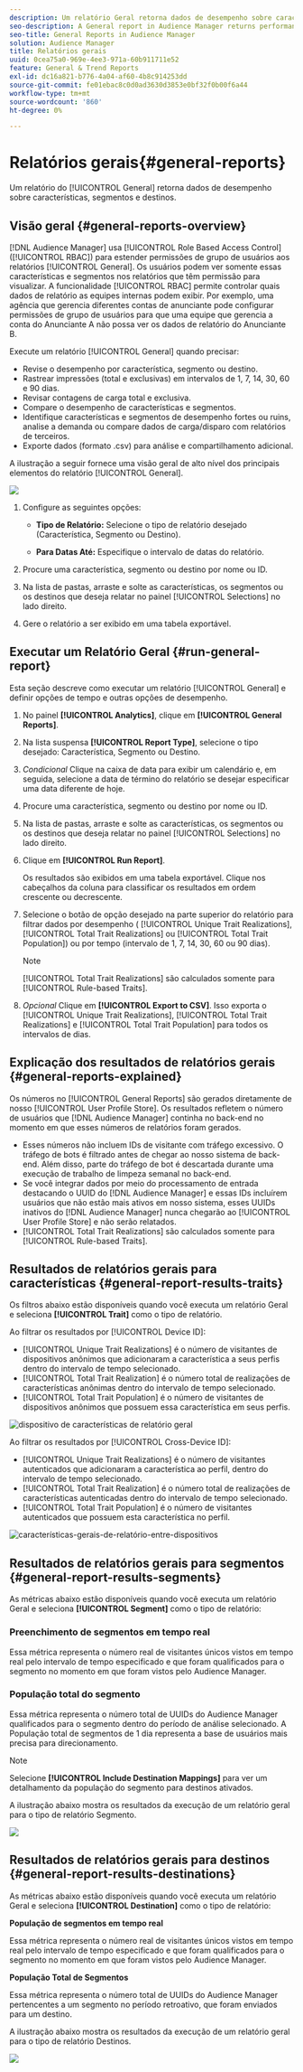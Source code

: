 ```yaml
---
description: Um relatório Geral retorna dados de desempenho sobre características, segmentos e destinos.
seo-description: A General report in Audience Manager returns performance data on traits, segments, and destinations.
seo-title: General Reports in Audience Manager
solution: Audience Manager
title: Relatórios gerais
uuid: 0cea75a0-969e-4ee3-971a-60b911711e52
feature: General & Trend Reports
exl-id: dc16a821-b776-4a04-af60-4b8c914253dd
source-git-commit: fe01ebac8c0d0ad3630d3853e0bf32f0b00f6a44
workflow-type: tm+mt
source-wordcount: '860'
ht-degree: 0%

---
```


# Relatórios gerais{#general-reports}

Um relatório do [!UICONTROL General] retorna dados de desempenho sobre características, segmentos e destinos.

## Visão geral {#general-reports-overview}

<!-- 

c_general_reports.xml

 -->

[!DNL Audience Manager] usa [!UICONTROL Role Based Access Control] ([!UICONTROL RBAC]) para estender permissões de grupo de usuários aos relatórios [!UICONTROL General]. Os usuários podem ver somente essas características e segmentos nos relatórios que têm permissão para visualizar. A funcionalidade [!UICONTROL RBAC] permite controlar quais dados de relatório as equipes internas podem exibir. Por exemplo, uma agência que gerencia diferentes contas de anunciante pode configurar permissões de grupo de usuários para que uma equipe que gerencia a conta do Anunciante A não possa ver os dados de relatório do Anunciante B.

Execute um relatório [!UICONTROL General] quando precisar:

* Revise o desempenho por característica, segmento ou destino.
* Rastrear impressões (total e exclusivas) em intervalos de 1, 7, 14, 30, 60 e 90 dias.
* Revisar contagens de carga total e exclusiva.
* Compare o desempenho de características e segmentos.
* Identifique características e segmentos de desempenho fortes ou ruins, analise a demanda ou compare dados de carga/disparo com relatórios de terceiros.
* Exporte dados (formato .csv) para análise e compartilhamento adicional.

A ilustração a seguir fornece uma visão geral de alto nível dos principais elementos do relatório [!UICONTROL General].

![](assets/general_reports.png)

1. Configure as seguintes opções:

   * **Tipo de Relatório:** Selecione o tipo de relatório desejado (Característica, Segmento ou Destino).

   * **Para Datas Até:** Especifique o intervalo de datas do relatório.

2. Procure uma característica, segmento ou destino por nome ou ID.
3. Na lista de pastas, arraste e solte as características, os segmentos ou os destinos que deseja relatar no painel [!UICONTROL Selections] no lado direito.
4. Gere o relatório a ser exibido em uma tabela exportável.

## Executar um Relatório Geral {#run-general-report}

Esta seção descreve como executar um relatório [!UICONTROL General] e definir opções de tempo e outras opções de desempenho.

<!-- 

t_run_general_report.xml

 -->

1. No painel **[!UICONTROL Analytics]**, clique em **[!UICONTROL General Reports]**.
1. Na lista suspensa **[!UICONTROL Report Type]**, selecione o tipo desejado: Característica, Segmento ou Destino.
1. *Condicional* Clique na caixa de data para exibir um calendário e, em seguida, selecione a data de término do relatório se desejar especificar uma data diferente de hoje.
1. Procure uma característica, segmento ou destino por nome ou ID.
1. Na lista de pastas, arraste e solte as características, os segmentos ou os destinos que deseja relatar no painel [!UICONTROL Selections] no lado direito.
1. Clique em **[!UICONTROL Run Report]**.

   Os resultados são exibidos em uma tabela exportável. Clique nos cabeçalhos da coluna para classificar os resultados em ordem crescente ou decrescente.
1. Selecione o botão de opção desejado na parte superior do relatório para filtrar dados por desempenho ( [!UICONTROL Unique Trait Realizations], [!UICONTROL Total Trait Realizations] ou [!UICONTROL Total Trait Population]) ou por tempo (intervalo de 1, 7, 14, 30, 60 ou 90 dias).

   >[!NOTE]
   >
   >[!UICONTROL Total Trait Realizations] são calculados somente para [!UICONTROL Rule-based Traits].

1. *Opcional* Clique em **[!UICONTROL Export to CSV]**. Isso exporta o [!UICONTROL Unique Trait Realizations], [!UICONTROL Total Trait Realizations] e [!UICONTROL Total Trait Population] para todos os intervalos de dias.

## Explicação dos resultados de relatórios gerais {#general-reports-explained}

Os números no [!UICONTROL General Reports] são gerados diretamente de nosso [!UICONTROL User Profile Store]. Os resultados refletem o número de usuários que [!DNL Audience Manager] continha no back-end no momento em que esses números de relatórios foram gerados.

* Esses números não incluem IDs de visitante com tráfego excessivo. O tráfego de bots é filtrado antes de chegar ao nosso sistema de back-end. Além disso, parte do tráfego de bot é descartada durante uma execução de trabalho de limpeza semanal no back-end.
* Se você integrar dados por meio do processamento de entrada destacando o UUID do [!DNL Audience Manager] e essas IDs incluírem usuários que não estão mais ativos em nosso sistema, esses UUIDs inativos do [!DNL Audience Manager] nunca chegarão ao [!UICONTROL User Profile Store] e não serão relatados.
* [!UICONTROL Total Trait Realizations] são calculados somente para [!UICONTROL Rule-based Traits].

## Resultados de relatórios gerais para características {#general-report-results-traits}

Os filtros abaixo estão disponíveis quando você executa um relatório Geral e seleciona **[!UICONTROL Trait]** como o tipo de relatório.

Ao filtrar os resultados por [!UICONTROL Device ID]:

* [!UICONTROL Unique Trait Realizations] é o número de visitantes de dispositivos anônimos que adicionaram a característica a seus perfis dentro do intervalo de tempo selecionado.
* [!UICONTROL Total Trait Realization] é o número total de realizações de características anônimas dentro do intervalo de tempo selecionado.
* [!UICONTROL Total Trait Population] é o número de visitantes de dispositivos anônimos que possuem essa característica em seus perfis.

![dispositivo de características de relatório geral](assets/general-report-traits-deviceid.png)

Ao filtrar os resultados por [!UICONTROL Cross-Device ID]:

* [!UICONTROL Unique Trait Realizations] é o número de visitantes autenticados que adicionaram a característica ao perfil, dentro do intervalo de tempo selecionado.
* [!UICONTROL Total Trait Realization] é o número total de realizações de características autenticadas dentro do intervalo de tempo selecionado.
* [!UICONTROL Total Trait Population] é o número de visitantes autenticados que possuem esta característica no perfil.

![características-gerais-de-relatório-entre-dispositivos](assets/general-report-traits-cross-device.png)

<!-- 
### Unique Trait Realizations

This metric represents the unique number of [Audience Manager Unique User IDs (UUID)](../reference/ids-in-aam.md) that qualified for the trait in your selected time range. For example, if a user visited your homepage three times on 10/1, you would see one Unique Trait Realization.

### Total Trait Realizations

This metric represents the total amount of trait fires for the trait in your selected time range. For example, if a user visited your homepage, then navigated to your tech news and your sports news sections, they would appear in the General Report as three total trait realizations, and one unique trait realization.

### Total Trait Population

This metric represents the total amount of Audience Manager UUIDs that are currently qualified for the trait. Use this number to understand the total amount of users you could use for segmentation and targeting. Typically, users remain part of a trait for [120 days](../features/traits/create-onboarded-rule-based-traits.md#set-expiration-interval). For example, a user visiting your homepage three times today and never returning afterwards, would remain as a user in this population every day until 120 days from now. At the 120 day mark, they would be removed from the population. Read our [Trait and Segment Qualification Reference](../features/traits/trait-and-segment-qualification-reference.md) for more examples on the difference between Unique Trait Realizations and Total Trait Population.

The illustration below shows the results of running a general report for the Trait report type. -->
<!-- 
![](assets/general_reports_metrics.png) -->


## Resultados de relatórios gerais para segmentos {#general-report-results-segments}

As métricas abaixo estão disponíveis quando você executa um relatório Geral e seleciona **[!UICONTROL Segment]** como o tipo de relatório:

### Preenchimento de segmentos em tempo real

Essa métrica representa o número real de visitantes únicos vistos em tempo real pelo intervalo de tempo especificado e que foram qualificados para o segmento no momento em que foram vistos pelo Audience Manager.

### População total do segmento

Essa métrica representa o número total de UUIDs do Audience Manager qualificados para o segmento dentro do período de análise selecionado. A População total de segmentos de 1 dia representa a base de usuários mais precisa para direcionamento.

>[!NOTE]
>
>Selecione **[!UICONTROL Include Destination Mappings]** para ver um detalhamento da população do segmento para destinos ativados.

A ilustração abaixo mostra os resultados da execução de um relatório geral para o tipo de relatório Segmento.

![](assets/general_reports_segment_metrics.png)

## Resultados de relatórios gerais para destinos {#general-report-results-destinations}

As métricas abaixo estão disponíveis quando você executa um relatório Geral e seleciona **[!UICONTROL Destination]** como o tipo de relatório:

**População de segmentos em tempo real**

Essa métrica representa o número real de visitantes únicos vistos em tempo real pelo intervalo de tempo especificado e que foram qualificados para o segmento no momento em que foram vistos pelo Audience Manager.

**População Total de Segmentos**

Essa métrica representa o número total de UUIDs do Audience Manager pertencentes a um segmento no período retroativo, que foram enviados para um destino.

A ilustração abaixo mostra os resultados da execução de um relatório geral para o tipo de relatório Destinos.

![](assets/general_reports_destinations.png)
